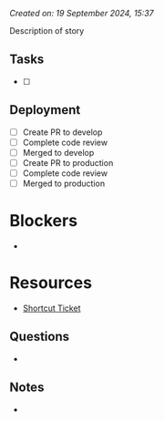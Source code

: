 *Created on: 19 September 2024, 15:37*

Description of story
## Tasks
- [ ] 
## Deployment
- [ ] Create PR to develop
- [ ] Complete code review
- [ ] Merged to develop
- [ ] Create PR to production
- [ ] Complete code review
- [ ] Merged to production
# Blockers
- 
# Resources
- [Shortcut Ticket](https://app.shortcut.com/azibo-inc/story/48709/landlord-prod-extending-payment-terms-can-not-extend-prorated-payment-terms)
## Questions
- 
## Notes
- 